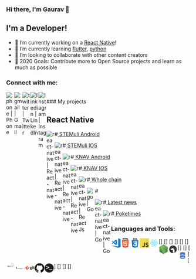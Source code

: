 ### Hi there, I'm Gaurav 👋

## I'm a Developer!
- 🔭 I’m currently working on a [React Native](https://reactnative.dev/)!
- 🌱 I’m currently learning [flutter](https://flutter.dev/), [python](https://www.python.org/)
- 👯 I’m looking to collaborate with other content creators
- 🥅 2020 Goals: Contribute more to Open Source projects and learn as much as possible

### Connect with me:
[<img align="left" alt="phone | Phone" width="22px" src="https://img.icons8.com/carbon-copy/100/000000/phonelink-ring.png"/>](9604374093)
[<img align="left" alt="gmail | Gmail" width="22px" src="https://cdn.jsdelivr.net/npm/simple-icons@v3/icons/gmail.svg" />](gauravsbagul@gmail.com)
[<img align="left" alt="twitter | Twitter" width="22px" src="https://cdn.jsdelivr.net/npm/simple-icons@v3/icons/twitter.svg" />](http://twitter.com/gauravsbagul/)
[<img align="left" alt="linkedin | LinkedIn" width="22px" src="https://cdn.jsdelivr.net/npm/simple-icons@v3/icons/linkedin.svg" />](https://www.linkedin.com/in/gauravsbagul/)
[<img align="left" alt="instagram | Instagram" width="22px" src="https://cdn.jsdelivr.net/npm/simple-icons@v3/icons/instagram.svg" />](https://www.instagram.com/gauravsbagul/)

<br />
### My projects

## React Native 
  #[<img align="left" alt="react-native | React-native" width="22px" src="https://cdn.jsdelivr.net/npm/simple-icons@v3/icons/react.svg" /> STEMuli Android](https://play.google.com/store/apps/details?id=com.stemuli&hl=en_US)

  #[<img align="left" alt="react-native | React-native" width="22px" src="https://cdn.jsdelivr.net/npm/simple-icons@v3/icons/react.svg" /> STEMuli IOS](https://apps.apple.com/us/app/stemuli/id1483444831)

  #[<img align="left" alt="react-native | React-native" width="22px" src="https://cdn.jsdelivr.net/npm/simple-icons@v3/icons/react.svg" /> KNAV Android](https://play.google.com/store/apps/details?id=com.knav)

  #[<img align="left" alt="react-native | React-native" width="22px" src="https://cdn.jsdelivr.net/npm/simple-icons@v3/icons/react.svg" /> KNAV IOS](https://apps.apple.com/us/app/grow-your-business/id1481198319)

  #[<img align="left" alt="react-native | React Js" width="22px" src="https://cdn.jsdelivr.net/npm/simple-icons@v3/icons/react.svg" /> Whole chain](https://dashboard.wholechain.com/)

  #[<img align="left" alt="go | Go" width="22px" src="https://cdn.jsdelivr.net/npm/simple-icons@v3/icons/go.svg" />](https://www.oncopower.org/)

  #[<img align="left" alt="react-native | Go" width="22px" src="https://cdn.jsdelivr.net/npm/simple-icons@v3/icons/react.svg" /> Latest news](https://voice-command-news-app.herokuapp.com/)
  
  #[<img align="left" alt="react-native | Go" width="22px" src="https://cdn.jsdelivr.net/npm/simple-icons@v3/icons/react.svg" /> Poketimes](https://poketimes-app.herokuapp.com/)

### Languages and Tools:

[<img align="left" alt="Visual Studio Code" width="26px" src="https://raw.githubusercontent.com/github/explore/80688e429a7d4ef2fca1e82350fe8e3517d3494d/topics/visual-studio-code/visual-studio-code.png" />]
[<img align="left" alt="HTML5" width="26px" src="https://raw.githubusercontent.com/github/explore/80688e429a7d4ef2fca1e82350fe8e3517d3494d/topics/html/html.png" />]
[<img align="left" alt="CSS3" width="26px" src="https://raw.githubusercontent.com/github/explore/80688e429a7d4ef2fca1e82350fe8e3517d3494d/topics/css/css.png" />]
[<img align="left" alt="JavaScript" width="26px" src="https://raw.githubusercontent.com/github/explore/80688e429a7d4ef2fca1e82350fe8e3517d3494d/topics/javascript/javascript.png" />]
[<img align="left" alt="React" width="26px" src="https://raw.githubusercontent.com/github/explore/80688e429a7d4ef2fca1e82350fe8e3517d3494d/topics/react/react.png" />]
[<img align="left" alt="Node.js" width="26px" src="https://raw.githubusercontent.com/github/explore/80688e429a7d4ef2fca1e82350fe8e3517d3494d/topics/nodejs/nodejs.png" />]
[<img align="left" alt="Deno" width="26px" src="https://raw.githubusercontent.com/github/explore/361e2821e2dea67711cde99c9c40ed357061cf27/topics/deno/deno.png" />]
[<img align="left" alt="SQL" width="26px" src="https://raw.githubusercontent.com/github/explore/80688e429a7d4ef2fca1e82350fe8e3517d3494d/topics/sql/sql.png" />]
[<img align="left" alt="MySQL" width="26px" src="https://raw.githubusercontent.com/github/explore/80688e429a7d4ef2fca1e82350fe8e3517d3494d/topics/mysql/mysql.png" />]
[<img align="left" alt="MongoDB" width="26px" src="https://raw.githubusercontent.com/github/explore/80688e429a7d4ef2fca1e82350fe8e3517d3494d/topics/mongodb/mongodb.png" />]
[<img align="left" alt="Git" width="26px" src="https://raw.githubusercontent.com/github/explore/80688e429a7d4ef2fca1e82350fe8e3517d3494d/topics/git/git.png" />]
[<img align="left" alt="GitHub" width="26px" src="https://raw.githubusercontent.com/github/explore/78df643247d429f6cc873026c0622819ad797942/topics/github/github.png" />]
[<img align="left" alt="HTML5" width="26px" src="https://raw.githubusercontent.com/github/explore/80688e429a7d4ef2fca1e82350fe8e3517d3494d/topics/terminal/terminal.png" />]



